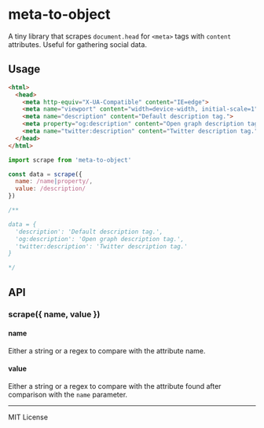 # meta-to-object
A tiny library that scrapes `document.head` for `<meta>` tags with `content` attributes. Useful for gathering social data.

## Usage
```html
<html>
  <head>
    <meta http-equiv="X-UA-Compatible" content="IE=edge">
    <meta name="viewport" content="width=device-width, initial-scale=1">
    <meta name="description" content="Default description tag.">
    <meta property="og:description" content="Open graph description tag.">
    <meta name="twitter:description" content="Twitter description tag.">
  </head>
</html>
```

```javascript
import scrape from 'meta-to-object'

const data = scrape({
  name: /name|property/,
  value: /description/ 
})

/**

data = {
  'description': 'Default description tag.',
  'og:description': 'Open graph description tag.',
  'twitter:description': 'Twitter description tag.'
}

*/
```

## API

### scrape({ name, value })

#### name 
Either a string or a regex to compare with the attribute name.

#### value 
Either a string or a regex to compare with the attribute found after comparison with the `name` parameter. 

* * *
 MIT License

